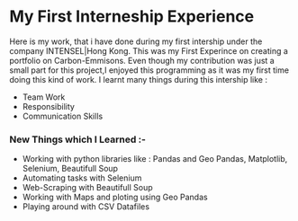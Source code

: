 <h1>My First Interneship Experience</h1>

Here is my work, that i have done during my first intership under the company INTENSEL|Hong Kong.
This was my First Experince on creating a portfolio on Carbon-Emmisons.
Even though my contribution was just a small part for this project,I enjoyed this programming as it was my first time doing this kind of work.
I learnt many things during this intership like : 
<ul>
  <li>Team Work
  <li>Responsibility
  <li>Communication Skills
</ul>

### New Things which I Learned :-
<ul>
  <li> Working with python libraries like : Pandas and Geo Pandas, Matplotlib, Selenium, Beautifull Soup
  <li> Automating tasks with Selenium
  <li> Web-Scraping with Beautifull Soup
  <li> Working with Maps and ploting using Geo Pandas
  <li> Playing around with CSV Datafiles
</ul>
